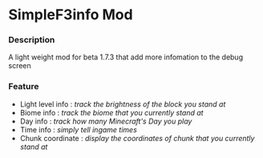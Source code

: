 # SimpleF3info Mod
### Description
A light weight mod for beta 1.7.3 that add more infomation to the debug screen

### Feature
- Light level info : *track the brightness of the block you stand at*
- Biome info : *track the biome that you currently stand at*
- Day info : *track how many Minecraft's Day you play*
- Time info : *simply tell ingame times*
- Chunk coordinate : *display the coordinates of chunk that you currently stand at*
